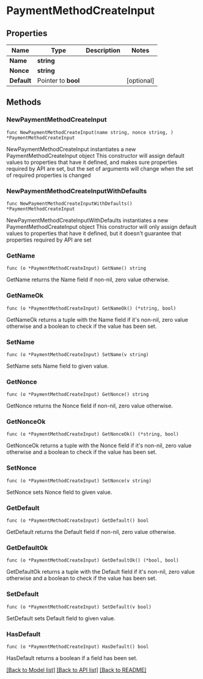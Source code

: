 # PaymentMethodCreateInput

## Properties

Name | Type | Description | Notes
------------ | ------------- | ------------- | -------------
**Name** | **string** |  | 
**Nonce** | **string** |  | 
**Default** | Pointer to **bool** |  | [optional] 

## Methods

### NewPaymentMethodCreateInput

`func NewPaymentMethodCreateInput(name string, nonce string, ) *PaymentMethodCreateInput`

NewPaymentMethodCreateInput instantiates a new PaymentMethodCreateInput object
This constructor will assign default values to properties that have it defined,
and makes sure properties required by API are set, but the set of arguments
will change when the set of required properties is changed

### NewPaymentMethodCreateInputWithDefaults

`func NewPaymentMethodCreateInputWithDefaults() *PaymentMethodCreateInput`

NewPaymentMethodCreateInputWithDefaults instantiates a new PaymentMethodCreateInput object
This constructor will only assign default values to properties that have it defined,
but it doesn't guarantee that properties required by API are set

### GetName

`func (o *PaymentMethodCreateInput) GetName() string`

GetName returns the Name field if non-nil, zero value otherwise.

### GetNameOk

`func (o *PaymentMethodCreateInput) GetNameOk() (*string, bool)`

GetNameOk returns a tuple with the Name field if it's non-nil, zero value otherwise
and a boolean to check if the value has been set.

### SetName

`func (o *PaymentMethodCreateInput) SetName(v string)`

SetName sets Name field to given value.


### GetNonce

`func (o *PaymentMethodCreateInput) GetNonce() string`

GetNonce returns the Nonce field if non-nil, zero value otherwise.

### GetNonceOk

`func (o *PaymentMethodCreateInput) GetNonceOk() (*string, bool)`

GetNonceOk returns a tuple with the Nonce field if it's non-nil, zero value otherwise
and a boolean to check if the value has been set.

### SetNonce

`func (o *PaymentMethodCreateInput) SetNonce(v string)`

SetNonce sets Nonce field to given value.


### GetDefault

`func (o *PaymentMethodCreateInput) GetDefault() bool`

GetDefault returns the Default field if non-nil, zero value otherwise.

### GetDefaultOk

`func (o *PaymentMethodCreateInput) GetDefaultOk() (*bool, bool)`

GetDefaultOk returns a tuple with the Default field if it's non-nil, zero value otherwise
and a boolean to check if the value has been set.

### SetDefault

`func (o *PaymentMethodCreateInput) SetDefault(v bool)`

SetDefault sets Default field to given value.

### HasDefault

`func (o *PaymentMethodCreateInput) HasDefault() bool`

HasDefault returns a boolean if a field has been set.


[[Back to Model list]](../README.md#documentation-for-models) [[Back to API list]](../README.md#documentation-for-api-endpoints) [[Back to README]](../README.md)



